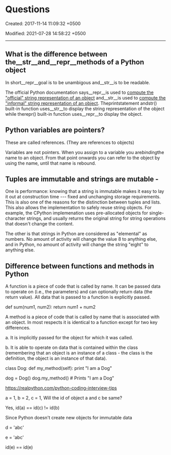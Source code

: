 # Questions

Created: 2017-11-14 11:09:32 +0500

Modified: 2021-07-28 14:58:22 +0500

---

## What is the difference between the__str__and__repr__methods of a Python object

In short__repr__goal is to be unambigous and__str__is to be readable.

The official Python documentation says__repr__is used to [compute the "official" string representation of an object](http://docs.python.org/reference/datamodel.html#object.__repr__) and__str__is used to [compute the "informal" string representation of an object](http://docs.python.org/reference/datamodel.html#object.__str__). Theprintstatement andstr() built-in function uses__str__to display the string representation of the object while therepr() built-in function uses__repr__to display the object.

## Python variables are pointers?

These are called references. (They are references to objects)

Variables are not pointers. When you assign to a variable you are*binding*the name to an object. From that point onwards you can refer to the object by using the name, until that name is rebound.

## Tuples are immutable and strings are mutable -

One is performance: knowing that a string is immutable makes it easy to lay it out at construction time --- fixed and unchanging storage requirements. This is also one of the reasons for the distinction between tuples and lists. This also allows the implementation to safely reuse string objects. For example, the CPython implemenation uses pre-allocated objects for single-character strings, and usually returns the original string for string operations that doesn't change the content.

The other is that strings in Python are considered as "elemental" as numbers. No amount of activity will change the value 8 to anything else, and in Python, no amount of activity will change the string "eight" to anything else.

## Difference between functions and methods in Python

A function is a piece of code that is called by name. It can be passed data to operate on (i.e., the parameters) and can optionally return data (the return value). All data that is passed to a function is explicitly passed.

def sum(num1, num2):
return num1 + num2

A method is a piece of code that is called by name that is associated with an object. In most respects it is identical to a function except for two key differences.

a.  It is implicitly passed for the object for which it was called.

b.  It is able to operate on data that is contained within the class (remembering that an object is an instance of a class - the class is the definition, the object is an instance of that data).

class Dog:
def my_method(self):
print "I am a Dog"

dog = Dog()
dog.my_method() # Prints "I am a Dog"

<https://realpython.com/python-coding-interview-tips>

a = 1, b = 2, c = 1, Will the id of object a and c be same?

Yes, id(a) == id(c) != id(b)

Since Python doesn't create new objects for immutable data

d = 'abc'

e = 'abc'

id(e) == id(e)
